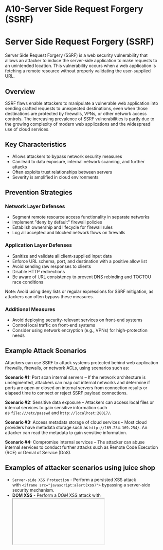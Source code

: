 # A10-Server Side Request Forgery (SSRF)

# Server Side Request Forgery (SSRF)

Server Side Request Forgery (SSRF) is a web security vulnerability that allows an attacker to induce the server-side application to make requests to an unintended location. This vulnerability occurs when a web application is fetching a remote resource without properly validating the user-supplied URL.

## Overview

SSRF flaws enable attackers to manipulate a vulnerable web application into sending crafted requests to unexpected destinations, even when those destinations are protected by firewalls, VPNs, or other network access controls. The increasing prevalence of SSRF vulnerabilities is partly due to the growing complexity of modern web applications and the widespread use of cloud services.

## Key Characteristics

- Allows attackers to bypass network security measures
- Can lead to data exposure, internal network scanning, and further attacks
- Often exploits trust relationships between servers
- Severity is amplified in cloud environments

## Prevention Strategies

### Network Layer Defenses

- Segment remote resource access functionality in separate networks
- Implement "deny by default" firewall policies
- Establish ownership and lifecycle for firewall rules
- Log all accepted and blocked network flows on firewalls

### Application Layer Defenses

- Sanitize and validate all client-supplied input data
- Enforce URL schema, port, and destination with a positive allow list
- Avoid sending raw responses to clients
- Disable HTTP redirections
- Be aware of URL consistency to prevent DNS rebinding and TOCTOU race conditions

Note: Avoid using deny lists or regular expressions for SSRF mitigation, as attackers can often bypass these measures.

### Additional Measures

- Avoid deploying security-relevant services on front-end systems
- Control local traffic on front-end systems
- Consider using network encryption (e.g., VPNs) for high-protection needs

## Example Attack Scenarios

Attackers can use SSRF to attack systems protected behind web application firewalls, firewalls, or network ACLs, using scenarios such as:

**Scenario #1:** Port scan internal servers – If the network architecture is unsegmented, attackers can map out internal networks and determine if ports are open or closed on internal servers from connection results or elapsed time to connect or reject SSRF payload connections.

**Scenario #2:** Sensitive data exposure – Attackers can access local files or internal services to gain sensitive information such as `file:///etc/passwd` and `http://localhost:28017/`.

**Scenario #3:** Access metadata storage of cloud services – Most cloud providers have metadata storage such as `http://169.254.169.254/`. An attacker can read the metadata to gain sensitive information.

**Scenario #4:** Compromise internal services – The attacker can abuse internal services to conduct further attacks such as Remote Code Execution (RCE) or Denial of Service (DoS).

## **Examples of attacker scenarios using juice shop**

- `Server-side XSS Protection` - Perform a persisted XSS attack with `<iframe src="javascript:alert(`xss`)">` bypassing a server-side security mechanism.
- **DOM XSS** - Perform a *DOM* XSS attack with <iframe src="javascript:alert(`xss`)">
    - **Client-side XSS Protection (XSS)** - Perform a *persisted* XSS attack with <iframe src="javascript:alert(`xss`)"> bypassing a client-side security mechanism
        - Hint: Register a user - Resend feature in Firefox
        - /#/administration portal from previous challenge list all users

## Conclusion

SSRF represents a significant threat to web application security, particularly in complex and cloud-based environments. By implementing a combination of network and application-layer defenses, organizations can significantly reduce their vulnerability to SSRF attacks. Continuous monitoring, regular security assessments, and staying informed about emerging SSRF techniques are crucial for maintaining robust protection against this evolving threat.
